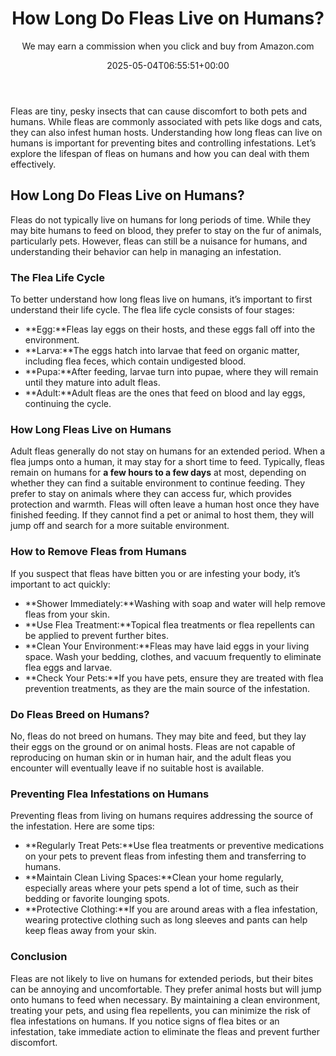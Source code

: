 ﻿---
author: We may earn a commission when you click and buy from Amazon.com
layout: post
title: How Long Do Fleas Live on Humans?
date: '2025-05-04T06:55:51+00:00'
categories:
- Guide
tags: []
slug: /how-long-do-fleas-live-on-humans/
lastmod: 2025-05-07T12:21:27+03:00
---

Fleas are tiny, pesky insects that can cause discomfort to both pets and humans. While fleas are commonly associated with pets like dogs and cats, they can also infest human hosts. Understanding how long fleas can live on humans is important for preventing bites and controlling infestations. Let’s explore the lifespan of fleas on humans and how you can deal with them effectively.
## How Long Do Fleas Live on Humans?
Fleas do not typically live on humans for long periods of time. While they may bite humans to feed on blood, they prefer to stay on the fur of animals, particularly pets. However, fleas can still be a nuisance for humans, and understanding their behavior can help in managing an infestation.
### The Flea Life Cycle
To better understand how long fleas live on humans, it’s important to first understand their life cycle. The flea life cycle consists of four stages:
- **Egg:**Fleas lay eggs on their hosts, and these eggs fall off into the environment.
- **Larva:**The eggs hatch into larvae that feed on organic matter, including flea feces, which contain undigested blood.
- **Pupa:**After feeding, larvae turn into pupae, where they will remain until they mature into adult fleas.
- **Adult:**Adult fleas are the ones that feed on blood and lay eggs, continuing the cycle.
### How Long Fleas Live on Humans
Adult fleas generally do not stay on humans for an extended period. When a flea jumps onto a human, it may stay for a short time to feed. Typically, fleas remain on humans for
**a few hours to a few days**
at most, depending on whether they can find a suitable environment to continue feeding. They prefer to stay on animals where they can access fur, which provides protection and warmth.
Fleas will often leave a human host once they have finished feeding. If they cannot find a pet or animal to host them, they will jump off and search for a more suitable environment.
### How to Remove Fleas from Humans
If you suspect that fleas have bitten you or are infesting your body, it’s important to act quickly:
- **Shower Immediately:**Washing with soap and water will help remove fleas from your skin.
- **Use Flea Treatment:**Topical flea treatments or flea repellents can be applied to prevent further bites.
- **Clean Your Environment:**Fleas may have laid eggs in your living space. Wash your bedding, clothes, and vacuum frequently to eliminate flea eggs and larvae.
- **Check Your Pets:**If you have pets, ensure they are treated with flea prevention treatments, as they are the main source of the infestation.
### Do Fleas Breed on Humans?
No, fleas do not breed on humans. They may bite and feed, but they lay their eggs on the ground or on animal hosts. Fleas are not capable of reproducing on human skin or in human hair, and the adult fleas you encounter will eventually leave if no suitable host is available.
### Preventing Flea Infestations on Humans
Preventing fleas from living on humans requires addressing the source of the infestation. Here are some tips:
- **Regularly Treat Pets:**Use flea treatments or preventive medications on your pets to prevent fleas from infesting them and transferring to humans.
- **Maintain Clean Living Spaces:**Clean your home regularly, especially areas where your pets spend a lot of time, such as their bedding or favorite lounging spots.
- **Protective Clothing:**If you are around areas with a flea infestation, wearing protective clothing such as long sleeves and pants can help keep fleas away from your skin.
### Conclusion
Fleas are not likely to live on humans for extended periods, but their bites can be annoying and uncomfortable. They prefer animal hosts but will jump onto humans to feed when necessary. By maintaining a clean environment, treating your pets, and using flea repellents, you can minimize the risk of flea infestations on humans. If you notice signs of flea bites or an infestation, take immediate action to eliminate the fleas and prevent further discomfort.